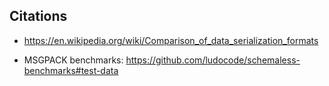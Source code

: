 ## Citations

- https://en.wikipedia.org/wiki/Comparison_of_data_serialization_formats

- MSGPACK benchmarks: https://github.com/ludocode/schemaless-benchmarks#test-data

<style>

  code, pre {
    background: white;
  }

  .reveal section img {
    max-height: 30vh;
    background: #FFF;
  }

  .col-2 {
    width: 50%;
    float: left;
  }

</style>